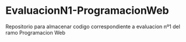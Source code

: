 # EvaluacionN1-ProgramacionWeb
Repositorio para almacenar codigo correspondiente a evaluacion nº1 del ramo Programacion Web
